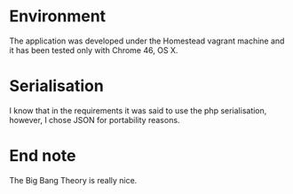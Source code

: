 # Environment
The application was developed under the Homestead vagrant machine and it has been tested only with Chrome 46, OS X.

# Serialisation
I know that in the requirements it was said to use the php serialisation, however, I chose JSON for portability reasons.

# End note
The Big Bang Theory is really nice.